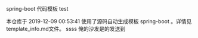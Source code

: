 spring-boot 代码模板 test  
    
本仓库于 2019-12-09 00:53:41 使用了源码自动生成模板 spring-boot 。详情见template_info.md文件。
ssss
俺的沙发是的发送到
